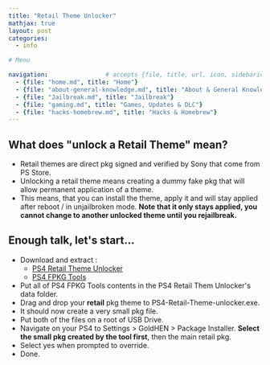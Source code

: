 ```yaml
---
title: "Retail Theme Unlocker"
mathjax: true
layout: post
categories:
  - info

# Menu

navigation:                # accepts {file, title, url, icon, sidebaricon}
  - {file: "home.md", title: "Home"}
  - {file: "about-general-knowledge.md", title: "About & General Knowledge"}
  - {file: "Jailbreak.md", title: "Jailbreak"}
  - {file: "gaming.md", title: "Games, Updates & DLC"}
  - {file: "hacks-homebrew.md", title: "Hacks & Homebrew"}
---
```


## What does "unlock a Retail Theme" mean?

* Retail themes are direct pkg signed and verified by Sony that come from PS Store.
* Unlocking a retail theme means creating a dummy fake pkg that will allow permanent application of a theme.
* This means, that you can install the theme, apply it and will stay applied after reboot / in unjailbroken mode. **Note that it only stays applied, you cannot change to another unlocked theme until you rejailbreak.**

## Enough talk, let's start...

* Download and extract :
   * <a href="https://github.com/Backporter/PS4-Retail-Theme-unlocker/releases/tag/1.1a"> PS4 Retail Theme Unlocker </a>
   * <a href="https://github.com/CyB1K/PS4-Fake-PKG-Tools-3.87/archive/refs/heads/main.zip"> PS4 FPKG Tools </a>
* Put all of PS4 FPKG Tools contents in the PS4 Retail Them Unlocker's data folder.
* Drag and drop your **retail** pkg theme to PS4-Retail-Theme-unlocker.exe.
* It should now create a very small pkg file.
* Put both of the files on a root of USB Drive.
* Navigate on your PS4 to Settings > GoldHEN > Package Installer. **Select the small pkg created by the tool first**, then the main retail pkg.
* Select yes when prompted to override.
* Done.
